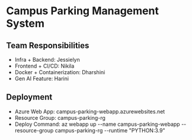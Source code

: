 # Campus Parking Management System

## Team Responsibilities
- Infra + Backend: Jessielyn
- Frontend + CI/CD: Nikila
- Docker + Containerization: Dharshini
- Gen AI Feature: Harini

## Deployment
- Azure Web App: campus-parking-webapp.azurewebsites.net
- Resource Group: campus-parking-rg
- Deploy Command: az webapp up --name campus-parking-webapp --resource-group campus-parking-rg --runtime "PYTHON:3.9"
